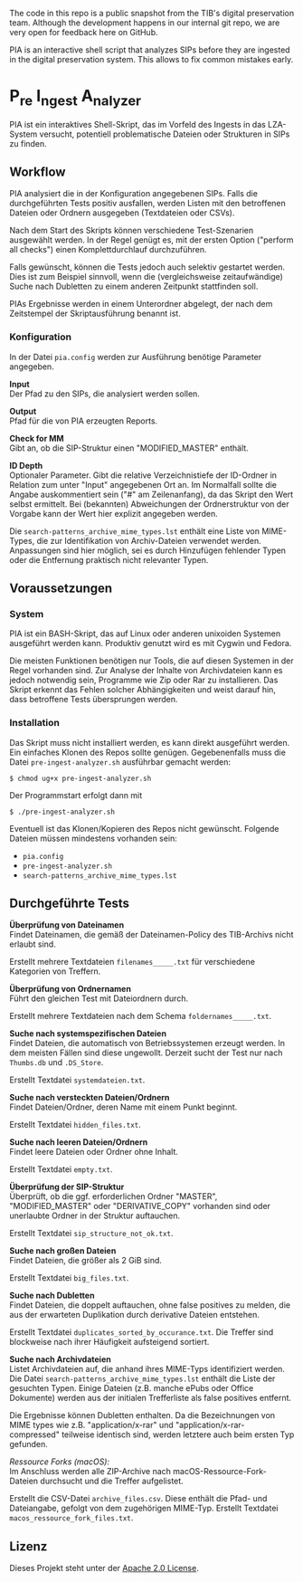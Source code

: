 The code in this repo is a public snapshot from the TIB's digital preservation
team. Although the development happens in our internal git repo, we are very
open for feedback here on GitHub.

PIA is an interactive shell script that analyzes SIPs before they are ingested
in the digital preservation system. This allows to fix common mistakes early.


# P<sub>re</sub> I<sub>ngest</sub> A<sub>nalyzer</sub>


PIA ist ein interaktives Shell-Skript, das im Vorfeld des Ingests in
das LZA-System versucht, potentiell problematische Dateien oder
Strukturen in SIPs zu finden.


## Workflow

PIA analysiert die in der Konfiguration angegebenen SIPs. Falls die
durchgeführten Tests positiv ausfallen, werden Listen mit den betroffenen
Dateien oder Ordnern ausgegeben (Textdateien oder CSVs).

Nach dem Start des Skripts können verschiedene Test-Szenarien ausgewählt
werden. In der Regel genügt es, mit der ersten Option ("perform all checks")
einen Komplettdurchlauf durchzuführen.

Falls gewünscht, können die Tests jedoch auch selektiv gestartet werden.
Dies ist zum Beispiel sinnvoll, wenn die (vergleichsweise zeitaufwändige)
Suche nach Dubletten zu einem anderen Zeitpunkt stattfinden soll.

PIAs Ergebnisse werden in einem Unterordner abgelegt, der nach dem
Zeitstempel der Skriptausführung benannt ist.

### Konfiguration

In der Datei `pia.config` werden zur Ausführung benötige Parameter
angegeben.

__Input__  
Der Pfad zu den SIPs, die analysiert werden sollen.

__Output__  
Pfad für die von PIA erzeugten Reports.

__Check for MM__  
Gibt an, ob die SIP-Struktur einen "MODIFIED_MASTER" enthält.

__ID Depth__  
Optionaler Parameter. Gibt die relative Verzeichnistiefe der ID-Ordner in
Relation zum unter "Input" angegebenen Ort an. Im Normalfall sollte die
Angabe auskommentiert sein ("#" am Zeilenanfang), da das Skript den Wert
selbst ermittelt. Bei (bekannten) Abweichungen der Ordnerstruktur von
der Vorgabe kann der Wert hier explizit angegeben werden.

Die `search-patterns_archive_mime_types.lst` enthält eine Liste von
MIME-Types, die zur Identifikation von Archiv-Dateien verwendet werden.
Anpassungen sind hier möglich, sei es durch Hinzufügen fehlender Typen
oder die Entfernung praktisch nicht relevanter Typen.

## Voraussetzungen

### System

PIA ist ein BASH-Skript, das auf Linux oder anderen unixoiden Systemen
ausgeführt werden kann. Produktiv genutzt wird es mit Cygwin und Fedora.

Die meisten Funktionen benötigen nur Tools, die auf diesen Systemen in
der Regel vorhanden sind. Zur Analyse der Inhalte von Archivdateien kann
es jedoch notwendig sein, Programme wie Zip oder Rar zu installieren.
Das Skript erkennt das Fehlen solcher Abhängigkeiten und weist darauf
hin, dass betroffene Tests übersprungen werden.

### Installation

Das Skript muss nicht installiert werden, es kann direkt ausgeführt
werden. Ein einfaches Klonen des Repos sollte genügen. Gegebenenfalls muss
die Datei `pre-ingest-analyzer.sh` ausführbar gemacht werden:

~~~
$ chmod ug+x pre-ingest-analyzer.sh
~~~

Der Programmstart erfolgt dann mit

~~~
$ ./pre-ingest-analyzer.sh
~~~

Eventuell ist das Klonen/Kopieren des Repos nicht gewünscht. Folgende
Dateien müssen mindestens vorhanden sein:

* `pia.config`
* `pre-ingest-analyzer.sh`
* `search-patterns_archive_mime_types.lst`


## Durchgeführte Tests

__Überprüfung von Dateinamen__  
Findet Dateinamen, die gemäß der Dateinamen-Policy des TIB-Archivs nicht
erlaubt sind.

Erstellt mehrere Textdateien `filenames_____.txt` für verschiedene
Kategorien von Treffern.

__Überprüfung von Ordnernamen__  
Führt den gleichen Test mit Dateiordnern durch.

Erstellt mehrere Textdateien nach dem Schema `foldernames_____.txt`.

__Suche nach systemspezifischen Dateien__  
Findet Dateien, die automatisch von Betriebssystemen erzeugt werden. In
dem meisten Fällen sind diese ungewollt.
Derzeit sucht der Test nur nach `Thumbs.db` und `.DS_Store`.

Erstellt Textdatei `systemdateien.txt`.

__Suche nach versteckten Dateien/Ordnern__  
Findet Dateien/Ordner, deren Name mit einem Punkt beginnt.

Erstellt Textdatei `hidden_files.txt`.

__Suche nach leeren Dateien/Ordnern__  
Findet leere Dateien oder Ordner ohne Inhalt.

Erstellt Textdatei `empty.txt`.

__Überprüfung der SIP-Struktur__  
Überprüft, ob die ggf. erforderlichen Ordner "MASTER", "MODIFIED_MASTER"
oder "DERIVATIVE_COPY" vorhanden sind oder unerlaubte Ordner in der
Struktur auftauchen.

Erstellt Textdatei `sip_structure_not_ok.txt`.

__Suche nach großen Dateien__  
Findet Dateien, die größer als 2 GiB sind.

Erstellt Textdatei `big_files.txt`.

__Suche nach Dubletten__  
Findet Dateien, die doppelt auftauchen, ohne false positives zu melden,
die aus der erwarteten Duplikation durch derivative Dateien entstehen.

Erstellt Textdatei `duplicates_sorted_by_occurance.txt`. Die Treffer
sind blockweise nach ihrer Häufigkeit aufsteigend sortiert.

__Suche nach Archivdateien__  
Listet Archivdateien auf, die anhand ihres MIME-Typs identifiziert werden.
Die Datei `search-patterns_archive_mime_types.lst` enthält die Liste der
gesuchten Typen. Einige Dateien (z.B. manche ePubs oder Office Dokumente)
werden aus der initialen Trefferliste als false positives entfernt.

Die Ergebnisse können Dubletten enthalten. Da die Bezeichnungen von MIME
types wie z.B. "application/x-rar" und "application/x-rar-compressed"
teilweise identisch sind, werden letztere auch beim ersten Typ gefunden.

_Ressource Forks (macOS):_  
Im Anschluss werden alle ZIP-Archive nach macOS-Ressource-Fork-Dateien
durchsucht und die Treffer aufgelistet.

Erstellt die CSV-Datei `archive_files.csv`. Diese enthält die Pfad- und
Dateiangabe, gefolgt von dem zugehörigen MIME-Typ.
Erstellt Textdatei `macos_ressource_fork_files.txt`.

## Lizenz

Dieses Projekt steht unter der [Apache 2.0 License](LICENSE).
